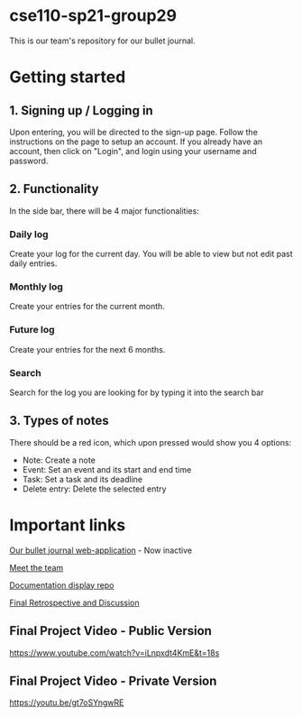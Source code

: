 # cse110-sp21-group29
This is our team's repository for our bullet journal.

# Getting started 
## 1. Signing up / Logging in
Upon entering, you will be directed to the sign-up page. Follow the instructions on the page to setup an account.
If you already have an account, then click on "Login", and login using your username and password.

## 2. Functionality
In the side bar, there will be 4 major functionalities: 

### Daily log
Create your log for the current day. You will be able to view but not edit past daily entries.

### Monthly log
Create your entries for the current month.

### Future log
Create your entries for the next 6 months. 

### Search
Search for the log you are looking for by typing it into the search bar 

## 3. Types of notes
There should be a red icon, which upon pressed would show you 4 options:
<ul>
  <li> Note: Create a note 
  <li> Event: Set an event and its start and end time
  <li> Task: Set a task and its deadline
  <li> Delete entry: Delete the selected entry
</ul>

# Important links
[Our bullet journal web-application](http://elew27.pythonanywhere.com/) - Now inactive

[Meet the team](https://github.com/cse110-sp21-group29/cse110-sp21-group29/blob/57190d0b908c781484c7a4d84432d488a81af6e0/admin/team.md)

[Documentation display repo](https://github.com/cse110-sp21-group29/docs)

[Final Retrospective and Discussion](https://docs.google.com/document/d/1dbyHUQ8UoQJv5CClBoTor5WmI-x5mRb7_26RFqNi6oY)

## Final Project Video - Public Version
https://www.youtube.com/watch?v=iLnpxdt4KmE&t=18s

## Final Project Video - Private Version 
https://youtu.be/gt7oSYngwRE
